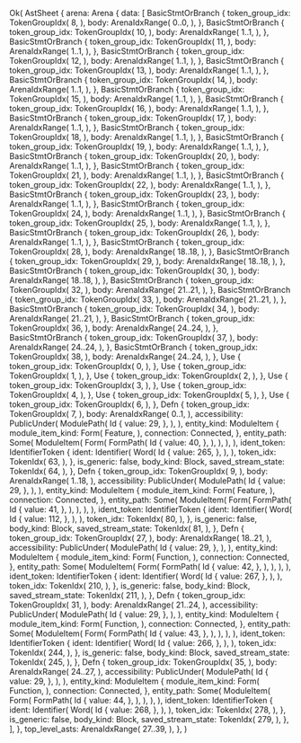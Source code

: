 Ok(
    AstSheet {
        arena: Arena {
            data: [
                BasicStmtOrBranch {
                    token_group_idx: TokenGroupIdx(
                        8,
                    ),
                    body: ArenaIdxRange(
                        0..0,
                    ),
                },
                BasicStmtOrBranch {
                    token_group_idx: TokenGroupIdx(
                        10,
                    ),
                    body: ArenaIdxRange(
                        1..1,
                    ),
                },
                BasicStmtOrBranch {
                    token_group_idx: TokenGroupIdx(
                        11,
                    ),
                    body: ArenaIdxRange(
                        1..1,
                    ),
                },
                BasicStmtOrBranch {
                    token_group_idx: TokenGroupIdx(
                        12,
                    ),
                    body: ArenaIdxRange(
                        1..1,
                    ),
                },
                BasicStmtOrBranch {
                    token_group_idx: TokenGroupIdx(
                        13,
                    ),
                    body: ArenaIdxRange(
                        1..1,
                    ),
                },
                BasicStmtOrBranch {
                    token_group_idx: TokenGroupIdx(
                        14,
                    ),
                    body: ArenaIdxRange(
                        1..1,
                    ),
                },
                BasicStmtOrBranch {
                    token_group_idx: TokenGroupIdx(
                        15,
                    ),
                    body: ArenaIdxRange(
                        1..1,
                    ),
                },
                BasicStmtOrBranch {
                    token_group_idx: TokenGroupIdx(
                        16,
                    ),
                    body: ArenaIdxRange(
                        1..1,
                    ),
                },
                BasicStmtOrBranch {
                    token_group_idx: TokenGroupIdx(
                        17,
                    ),
                    body: ArenaIdxRange(
                        1..1,
                    ),
                },
                BasicStmtOrBranch {
                    token_group_idx: TokenGroupIdx(
                        18,
                    ),
                    body: ArenaIdxRange(
                        1..1,
                    ),
                },
                BasicStmtOrBranch {
                    token_group_idx: TokenGroupIdx(
                        19,
                    ),
                    body: ArenaIdxRange(
                        1..1,
                    ),
                },
                BasicStmtOrBranch {
                    token_group_idx: TokenGroupIdx(
                        20,
                    ),
                    body: ArenaIdxRange(
                        1..1,
                    ),
                },
                BasicStmtOrBranch {
                    token_group_idx: TokenGroupIdx(
                        21,
                    ),
                    body: ArenaIdxRange(
                        1..1,
                    ),
                },
                BasicStmtOrBranch {
                    token_group_idx: TokenGroupIdx(
                        22,
                    ),
                    body: ArenaIdxRange(
                        1..1,
                    ),
                },
                BasicStmtOrBranch {
                    token_group_idx: TokenGroupIdx(
                        23,
                    ),
                    body: ArenaIdxRange(
                        1..1,
                    ),
                },
                BasicStmtOrBranch {
                    token_group_idx: TokenGroupIdx(
                        24,
                    ),
                    body: ArenaIdxRange(
                        1..1,
                    ),
                },
                BasicStmtOrBranch {
                    token_group_idx: TokenGroupIdx(
                        25,
                    ),
                    body: ArenaIdxRange(
                        1..1,
                    ),
                },
                BasicStmtOrBranch {
                    token_group_idx: TokenGroupIdx(
                        26,
                    ),
                    body: ArenaIdxRange(
                        1..1,
                    ),
                },
                BasicStmtOrBranch {
                    token_group_idx: TokenGroupIdx(
                        28,
                    ),
                    body: ArenaIdxRange(
                        18..18,
                    ),
                },
                BasicStmtOrBranch {
                    token_group_idx: TokenGroupIdx(
                        29,
                    ),
                    body: ArenaIdxRange(
                        18..18,
                    ),
                },
                BasicStmtOrBranch {
                    token_group_idx: TokenGroupIdx(
                        30,
                    ),
                    body: ArenaIdxRange(
                        18..18,
                    ),
                },
                BasicStmtOrBranch {
                    token_group_idx: TokenGroupIdx(
                        32,
                    ),
                    body: ArenaIdxRange(
                        21..21,
                    ),
                },
                BasicStmtOrBranch {
                    token_group_idx: TokenGroupIdx(
                        33,
                    ),
                    body: ArenaIdxRange(
                        21..21,
                    ),
                },
                BasicStmtOrBranch {
                    token_group_idx: TokenGroupIdx(
                        34,
                    ),
                    body: ArenaIdxRange(
                        21..21,
                    ),
                },
                BasicStmtOrBranch {
                    token_group_idx: TokenGroupIdx(
                        36,
                    ),
                    body: ArenaIdxRange(
                        24..24,
                    ),
                },
                BasicStmtOrBranch {
                    token_group_idx: TokenGroupIdx(
                        37,
                    ),
                    body: ArenaIdxRange(
                        24..24,
                    ),
                },
                BasicStmtOrBranch {
                    token_group_idx: TokenGroupIdx(
                        38,
                    ),
                    body: ArenaIdxRange(
                        24..24,
                    ),
                },
                Use {
                    token_group_idx: TokenGroupIdx(
                        0,
                    ),
                },
                Use {
                    token_group_idx: TokenGroupIdx(
                        1,
                    ),
                },
                Use {
                    token_group_idx: TokenGroupIdx(
                        2,
                    ),
                },
                Use {
                    token_group_idx: TokenGroupIdx(
                        3,
                    ),
                },
                Use {
                    token_group_idx: TokenGroupIdx(
                        4,
                    ),
                },
                Use {
                    token_group_idx: TokenGroupIdx(
                        5,
                    ),
                },
                Use {
                    token_group_idx: TokenGroupIdx(
                        6,
                    ),
                },
                Defn {
                    token_group_idx: TokenGroupIdx(
                        7,
                    ),
                    body: ArenaIdxRange(
                        0..1,
                    ),
                    accessibility: PublicUnder(
                        ModulePath(
                            Id {
                                value: 29,
                            },
                        ),
                    ),
                    entity_kind: ModuleItem {
                        module_item_kind: Form(
                            Feature,
                        ),
                        connection: Connected,
                    },
                    entity_path: Some(
                        ModuleItem(
                            Form(
                                FormPath(
                                    Id {
                                        value: 40,
                                    },
                                ),
                            ),
                        ),
                    ),
                    ident_token: IdentifierToken {
                        ident: Identifier(
                            Word(
                                Id {
                                    value: 265,
                                },
                            ),
                        ),
                        token_idx: TokenIdx(
                            63,
                        ),
                    },
                    is_generic: false,
                    body_kind: Block,
                    saved_stream_state: TokenIdx(
                        64,
                    ),
                },
                Defn {
                    token_group_idx: TokenGroupIdx(
                        9,
                    ),
                    body: ArenaIdxRange(
                        1..18,
                    ),
                    accessibility: PublicUnder(
                        ModulePath(
                            Id {
                                value: 29,
                            },
                        ),
                    ),
                    entity_kind: ModuleItem {
                        module_item_kind: Form(
                            Feature,
                        ),
                        connection: Connected,
                    },
                    entity_path: Some(
                        ModuleItem(
                            Form(
                                FormPath(
                                    Id {
                                        value: 41,
                                    },
                                ),
                            ),
                        ),
                    ),
                    ident_token: IdentifierToken {
                        ident: Identifier(
                            Word(
                                Id {
                                    value: 112,
                                },
                            ),
                        ),
                        token_idx: TokenIdx(
                            80,
                        ),
                    },
                    is_generic: false,
                    body_kind: Block,
                    saved_stream_state: TokenIdx(
                        81,
                    ),
                },
                Defn {
                    token_group_idx: TokenGroupIdx(
                        27,
                    ),
                    body: ArenaIdxRange(
                        18..21,
                    ),
                    accessibility: PublicUnder(
                        ModulePath(
                            Id {
                                value: 29,
                            },
                        ),
                    ),
                    entity_kind: ModuleItem {
                        module_item_kind: Form(
                            Function,
                        ),
                        connection: Connected,
                    },
                    entity_path: Some(
                        ModuleItem(
                            Form(
                                FormPath(
                                    Id {
                                        value: 42,
                                    },
                                ),
                            ),
                        ),
                    ),
                    ident_token: IdentifierToken {
                        ident: Identifier(
                            Word(
                                Id {
                                    value: 267,
                                },
                            ),
                        ),
                        token_idx: TokenIdx(
                            210,
                        ),
                    },
                    is_generic: false,
                    body_kind: Block,
                    saved_stream_state: TokenIdx(
                        211,
                    ),
                },
                Defn {
                    token_group_idx: TokenGroupIdx(
                        31,
                    ),
                    body: ArenaIdxRange(
                        21..24,
                    ),
                    accessibility: PublicUnder(
                        ModulePath(
                            Id {
                                value: 29,
                            },
                        ),
                    ),
                    entity_kind: ModuleItem {
                        module_item_kind: Form(
                            Function,
                        ),
                        connection: Connected,
                    },
                    entity_path: Some(
                        ModuleItem(
                            Form(
                                FormPath(
                                    Id {
                                        value: 43,
                                    },
                                ),
                            ),
                        ),
                    ),
                    ident_token: IdentifierToken {
                        ident: Identifier(
                            Word(
                                Id {
                                    value: 266,
                                },
                            ),
                        ),
                        token_idx: TokenIdx(
                            244,
                        ),
                    },
                    is_generic: false,
                    body_kind: Block,
                    saved_stream_state: TokenIdx(
                        245,
                    ),
                },
                Defn {
                    token_group_idx: TokenGroupIdx(
                        35,
                    ),
                    body: ArenaIdxRange(
                        24..27,
                    ),
                    accessibility: PublicUnder(
                        ModulePath(
                            Id {
                                value: 29,
                            },
                        ),
                    ),
                    entity_kind: ModuleItem {
                        module_item_kind: Form(
                            Function,
                        ),
                        connection: Connected,
                    },
                    entity_path: Some(
                        ModuleItem(
                            Form(
                                FormPath(
                                    Id {
                                        value: 44,
                                    },
                                ),
                            ),
                        ),
                    ),
                    ident_token: IdentifierToken {
                        ident: Identifier(
                            Word(
                                Id {
                                    value: 268,
                                },
                            ),
                        ),
                        token_idx: TokenIdx(
                            278,
                        ),
                    },
                    is_generic: false,
                    body_kind: Block,
                    saved_stream_state: TokenIdx(
                        279,
                    ),
                },
            ],
        },
        top_level_asts: ArenaIdxRange(
            27..39,
        ),
    },
)